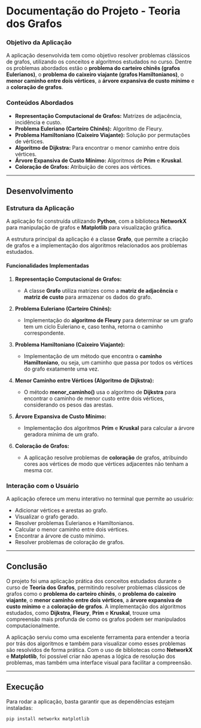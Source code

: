 # Documentação do Projeto - Teoria dos Grafos

### **Objetivo da Aplicação**
A aplicação desenvolvida tem como objetivo resolver problemas clássicos de grafos, utilizando os conceitos e algoritmos estudados no curso.
Dentre os problemas abordados estão o **problema do carteiro chinês (grafos Eulerianos)**, o **problema do caixeiro viajante (grafos Hamiltonianos)**, o **menor caminho entre dois vértices**, a **árvore expansiva de custo mínimo** e a **coloração de grafos**.

### **Conteúdos Abordados**
- **Representação Computacional de Grafos:** Matrizes de adjacência, incidência e custo.
- **Problema Euleriano (Carteiro Chinês):** Algoritmo de Fleury.
- **Problema Hamiltoniano (Caixeiro Viajante):** Solução por permutações de vértices.
- **Algoritmo de Dijkstra:** Para encontrar o menor caminho entre dois vértices.
- **Árvore Expansiva de Custo Mínimo:** Algoritmos de **Prim** e **Kruskal**.
- **Coloração de Grafos:** Atribuição de cores aos vértices.

---

## **Desenvolvimento**

### **Estrutura da Aplicação**
A aplicação foi construída utilizando **Python**, com a biblioteca **NetworkX** para manipulação de grafos e **Matplotlib** para visualização gráfica.

A estrutura principal da aplicação é a classe **Grafo**, que permite a criação de grafos e a implementação dos algoritmos relacionados aos problemas estudados.

#### **Funcionalidades Implementadas**

1. **Representação Computacional de Grafos:**
   - A classe **Grafo** utiliza matrizes como a **matriz de adjacência** e **matriz de custo** para armazenar os dados do grafo.

2. **Problema Euleriano (Carteiro Chinês):**
   - Implementação do **algoritmo de Fleury** para determinar se um grafo tem um ciclo Euleriano e, caso tenha, retorna o caminho correspondente.

3. **Problema Hamiltoniano (Caixeiro Viajante):**
   - Implementação de um método que encontra o **caminho Hamiltoniano**, ou seja, um caminho que passa por todos os vértices do grafo exatamente uma vez.

4. **Menor Caminho entre Vértices (Algoritmo de Dijkstra):**
   - O método **menor_caminho()** usa o algoritmo de **Dijkstra** para encontrar o caminho de menor custo entre dois vértices, considerando os pesos das arestas.

5. **Árvore Expansiva de Custo Mínimo:**
   - Implementação dos algoritmos **Prim** e **Kruskal** para calcular a árvore geradora mínima de um grafo.

6. **Coloração de Grafos:**
   - A aplicação resolve problemas de **coloração** de grafos, atribuindo cores aos vértices de modo que vértices adjacentes não tenham a mesma cor.

### **Interação com o Usuário**
A aplicação oferece um menu interativo no terminal que permite ao usuário:

- Adicionar vértices e arestas ao grafo.
- Visualizar o grafo gerado.
- Resolver problemas Eulerianos e Hamiltonianos.
- Calcular o menor caminho entre dois vértices.
- Encontrar a árvore de custo mínimo.
- Resolver problemas de coloração de grafos.

---

## **Conclusão**

O projeto foi uma aplicação prática dos conceitos estudados durante o curso de **Teoria dos Grafos**, permitindo resolver problemas clássicos de grafos como o **problema do carteiro chinês**, o **problema do caixeiro viajante**, o **menor caminho entre dois vértices**, a **árvore expansiva de custo mínimo** e a **coloração de grafos**. A implementação dos algoritmos estudados, como **Dijkstra**, **Fleury**, **Prim** e **Kruskal**, trouxe uma compreensão mais profunda de como os grafos podem ser manipulados computacionalmente.

A aplicação serviu como uma excelente ferramenta para entender a teoria por trás dos algoritmos e também para visualizar como esses problemas são resolvidos de forma prática. Com o uso de bibliotecas como **NetworkX** e **Matplotlib**, foi possível criar não apenas a lógica de resolução dos problemas, mas também uma interface visual para facilitar a compreensão.

---

## **Execução**
Para rodar a aplicação, basta garantir que as dependências estejam instaladas:

```bash
pip install networkx matplotlib

